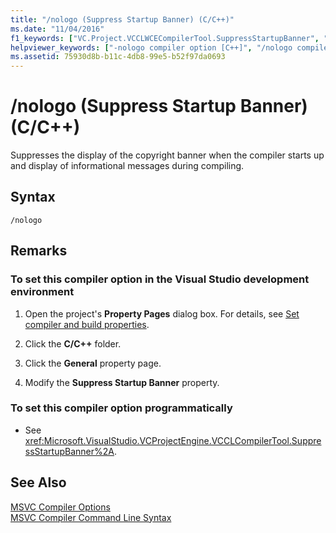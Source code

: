 ```yaml
---
title: "/nologo (Suppress Startup Banner) (C/C++)"
ms.date: "11/04/2016"
f1_keywords: ["VC.Project.VCCLWCECompilerTool.SuppressStartupBanner", "VC.Project.VCCLCompilerTool.SuppressStartupBanner"]
helpviewer_keywords: ["-nologo compiler option [C++]", "/nologo compiler option [C++]", "nologo compiler option [C++]", "banners, suppressing startup"]
ms.assetid: 75930d8b-b11c-4db8-99e5-b52f97da0693
---
```

# /nologo (Suppress Startup Banner) (C/C++)

Suppresses the display of the copyright banner when the compiler starts up and display of informational messages during compiling.

## Syntax

```
/nologo
```

## Remarks

### To set this compiler option in the Visual Studio development environment

1. Open the project's **Property Pages** dialog box. For details, see [Set compiler and build properties](../working-with-project-properties.md).

1. Click the **C/C++** folder.

1. Click the **General** property page.

1. Modify the **Suppress Startup Banner** property.

### To set this compiler option programmatically

- See <xref:Microsoft.VisualStudio.VCProjectEngine.VCCLCompilerTool.SuppressStartupBanner%2A>.

## See Also

[MSVC Compiler Options](compiler-options.md)<br/>
[MSVC Compiler Command Line Syntax](compiler-command-line-syntax.md)